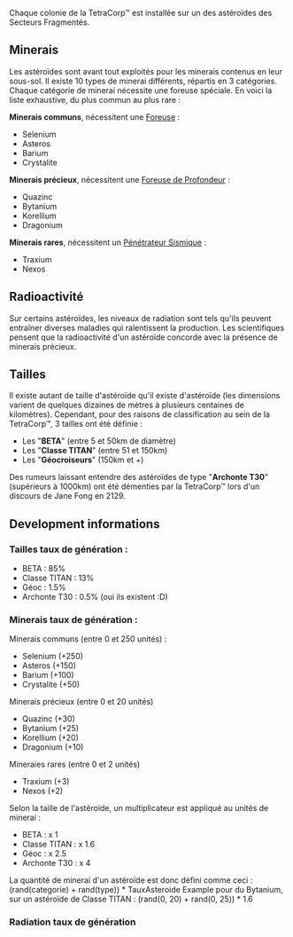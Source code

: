 Chaque colonie de la TetraCorp&trade; est installée sur un des astéroïdes des Secteurs Fragmentés.

## Minerais

Les astéroïdes sont avant tout exploités pour les minerais contenus en leur sous-sol. Il existe 10 types de minerai différents, répartis en 3 catégories. Chaque catégorie de minerai nécessite une foreuse spéciale. En voici la liste exhaustive, du plus commun au plus rare :

**Minerais communs**, nécessitent une [Foreuse](buildings/mines.md#foreuse) :

- Selenium
- Asteros
- Barium
- Crystalite

**Minerais précieux**, nécessitent une [Foreuse de Profondeur](buildings/mines.md#foreuse-de-profondeur) :

- Quazinc
- Bytanium
- Korellium
- Dragonium

**Minerais rares**, nécessitent un [Pénétrateur Sismique](buildings/mines.md#penetrateur-sismique) :

- Traxium
- Nexos

## Radioactivité

Sur certains astéroïdes, les niveaux de radiation sont tels qu'ils peuvent entraîner diverses maladies qui ralentissent la production. Les scientifiques pensent que la radioactivité d'un astéroïde concorde avec la présence de minerais précieux.

## Tailles

Il existe autant de taille d'astéroïde qu'il existe d'astéroïde (les dimensions varient de quelques dizaines de mètres à plusieurs centaines de kilomètres). Cependant, pour des raisons de classification au sein de la TetraCorp&trade;, 3 tailles ont été définie :

- Les "**BETA**" (entre 5 et 50km de diamètre)
- Les "**Classe TITAN**" (entre 51 et 150km)
- Les "**Géocroiseurs**" (150km et +)

Des rumeurs laissant entendre des astéroïdes de type "**Archonte T30**" (supérieurs à 1000km) ont été démenties par la TetraCorp&trade; lors d'un discours de Jane Fong en 2129.

## Development informations

### Tailles taux de génération :

- BETA : 85%
- Classe TITAN : 13%
- Géoc : 1.5%
- Archonte T30 : 0.5% (oui ils existent :D)

### Minerais taux de génération :

Minerais communs (entre 0 et 250 unités) :

- Selenium (+250)
- Asteros (+150)
- Barium (+100)
- Crystalite (+50)

Minerais précieux (entre 0 et 20 unités)

- Quazinc (+30)
- Bytanium (+25)
- Korellium (+20)
- Dragonium (+10)

Mineraies rares (entre 0 et 2 unités)

- Traxium (+3)
- Nexos (+2)

Selon la taille de l'astéroïde, un multiplicateur est appliqué au unités de minerai :

- BETA : x 1
- Classe TITAN : x 1.6
- Géoc : x 2.5
- Archonte T30 : x 4

La quantité de minerai d'un astéroïde est donc défini comme ceci : (rand(categorie) + rand(type)) * TauxAsteroide
Example pour du Bytanium, sur un astéroïde de Classe TITAN : (rand(0, 20) + rand(0, 25)) * 1.6

### Radiation taux de génération